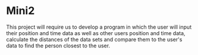 # Mini2
This project will require us to develop a program in which the user will input their position and time data as well as other users position and time data, calculate the distances of the data sets and compare them to the user's data to find the person closest to the user.
